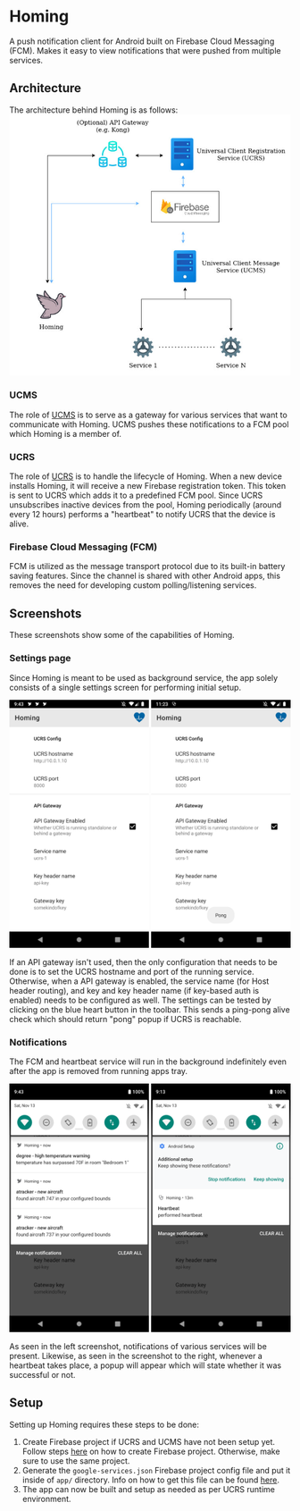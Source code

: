 # **Homing**
A push notification client for Android built on Firebase
Cloud Messaging (FCM). Makes it easy to view
notifications that were pushed from multiple services.

## **Architecture**
The architecture behind Homing is as follows:
![alt text](images/homing_schema.jpg)

### **UCMS**
The role of [UCMS](https://github.com/kingcobra2468/ucms) is to serve as a gateway
for various services that want to communicate with Homing. UCMS pushes these notifications
to a FCM pool which Homing is a member of.

### **UCRS**
The role of [UCRS](https://github.com/kingcobra2468/ucrs) is to handle the lifecycle of Homing.
When a new device installs Homing, it will receive a new Firebase registration token. This token
is sent to UCRS which adds it to a predefined FCM pool. Since UCRS unsubscribes inactive devices
from the pool, Homing periodically (around every 12 hours) performs a "heartbeat" to notify UCRS
that the device is alive.

### **Firebase Cloud Messaging (FCM)**
FCM is utilized as the message transport protocol due to its built-in battery saving features.
Since the channel is shared with other Android apps, this removes the need for developing custom
polling/listening services. 

## **Screenshots**
These screenshots show some of the capabilities of Homing.

### **Settings page**
Since Homing is meant to be used as background service, the app solely consists of a single settings screen for
performing initial setup.
<p align="center">
  <kbd><img src="./images/homing_settings.png" width="250px"/></kbd>
  <kbd><img src="./images/homing_pong.png" width="250px"/></kbd>
</p>

If an API gateway isn't used, then the only configuration that needs to be done is to set the UCRS
hostname and port of the running service. Otherwise, when a API gateway is enabled, the service name
(for Host header routing), and key and key header name (if key-based auth is enabled) needs to be
configured as well. The settings can be tested by clicking on the blue heart button in the toolbar.
This sends a ping-pong alive check which should return "pong" popup if UCRS is reachable.

### **Notifications**
The FCM and heartbeat service will run in the background indefinitely even after the app is removed
from running apps tray.
<p align="center">
  <kbd><img src="./images/homing_notifications.png" width="250px"/></kbd>
  <kbd><img src="./images/homing_heartbeat.png" width="250px"/></kbd>
</p>

As seen in the left screenshot, notifications of various services will be present. Likewise, as seen
in the screenshot to the right, whenever a heartbeat takes place, a popup will appear which will
state whether it was successful or not.

## **Setup**
Setting up Homing requires these steps to be done:
1. Create Firebase project if UCRS and UCMS have not been setup yet. Follow steps
[here](https://firebase.google.com/docs/cloud-messaging/android/client#create_a_firebase_project) on
how to create Firebase project. Otherwise, make sure to use the same project.
2. Generate the `google-services.json` Firebase project config file and put it inside of `app/`  directory.
Info on how to get this file can be found [here](https://firebase.google.com/docs/cloud-messaging/android/client#add_a_firebase_configuration_file).
3. The app can now be built and setup as needed as per UCRS runtime environment.   